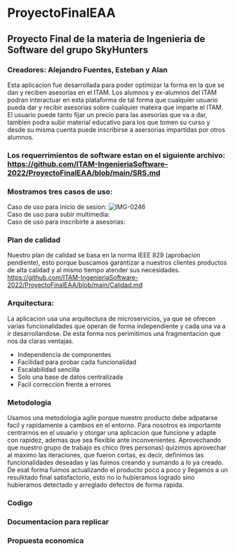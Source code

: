 # ProyectoFinalEAA
## Proyecto Final de la materia de Ingenieria de Software del grupo SkyHunters <br /> 
### Creadores: Alejandro Fuentes, Esteban y Alan
Esta aplicacion fue desarrollada para poder optimizar la forma en la que se dan y reciben asesorias en el ITAM. Los alumnos y ex-alumnos del ITAM podran interactuar en esta plataforma de tal forma que cualquier usuario pueda dar y recibir asesorias sobre cualquier mateira que imparte el ITAM. El usuario puede tanto fijar un precio para las asesorias que va a dar, tambien podra subir material educativo para los que tomen su curso y desde su misma cuenta puede inscribirse a asersorias impartidas por otros alumnos. <br />
### Los requerrimientos de software estan en el siguiente archivo: <br /> https://github.com/ITAM-IngenieriaSoftware-2022/ProyectoFinalEAA/blob/main/SRS.md

### Mostramos tres casos de uso: <br />
Caso de uso para inicio de sesion:
![IMG-0246](https://user-images.githubusercontent.com/116897605/203902085-fad0031e-f9a2-4a26-a759-155332abfe08.jpg)
<br /> Caso de uso para subir multimedia: <br /> Caso de uso para inscribirte a asesorias: <br />

### Plan de calidad
Nuestro plan de calidad se basa en la norma IEEE 829 (aprobacion pendiente), esto porque buscamos garantizar a nuestros clientes productos de alta calidad y al mismo tiempo atender sus necesidades.
https://github.com/ITAM-IngenieriaSoftware-2022/ProyectoFinalEAA/blob/main/Calidad.md

### Arquitectura:
La aplicacion usa una arquitectura de microservicios, ya que se ofrecen varias funcionalidades que operan de forma independiente y cada una va a ir desarrollandose. De esta forma nos perimitimos una fragmentacion que nos da claras ventajas.
<ul>
  <li> Independencia de componentes</li>
  <li> Facilidad para probar cada funcionalidad </li>
  <li> Escalabilidad sencilla </li>
  <li> Solo una base de datos centralizada </li>
  <li> Facil correccion frente a errores </li>
 </ul>
 
 ### Metodologia
 Usamos una metodologia agile porque nuestro producto debe adpatarse facil y rapidamente a cambios en el entorno. Para nosotros es importamte centrarnos en el usuario y otorgar una aplicacion que funcione y adapte con rapidez, ademas que sea flexible ante inconvenientes. Aprovechando que nuestro grupo de trabajo es chico (tres personas) quizimos aprovechar al maximo las iteraciones, que fueron cortas, es decir, definimos las funcionalidades deseadas y las fuimos creando y sumando a lo ya creado. De esat forma fuimos actualizando el producto poco a poco y llegamos a un resulktado final satisfactorio, esto no lo hubieramos logrado sino hubieramos detectado y arreglado defectos de forma rapida.
### Codigo <br />

### Documentacion para replicar

### Propuesta economica
